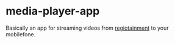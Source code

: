 # media-player-app

Basically an app for streaming videos from [regiotainment](http://regiotainment.mni.thm.de/Home.aspx) to your mobilefone.
